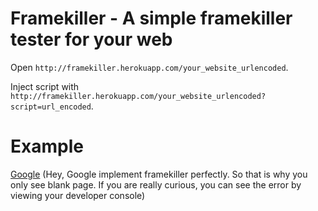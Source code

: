 # Framekiller - A simple framekiller tester for your web

Open `http://framekiller.herokuapp.com/your_website_urlencoded`.

Inject script with `http://framekiller.herokuapp.com/your_website_urlencoded?script=url_encoded`.

# Example

[Google](http://framekiller.herokuapp.com/http%3A%2F%2Fgoogle.com) (Hey, Google implement framekiller perfectly. So that is why you only see blank page. If you are really curious, you can see the error by viewing your developer console)
